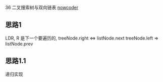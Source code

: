  36 二叉搜索树与双向链表
[nowcoder](https://www.nowcoder.com/practice/947f6eb80d944a84850b0538bf0ec3a5?tpId=13&tqId=11179&tPage=1&rp=1&ru=/ta/coding-interviews&qru=/ta/coding-interviews/question-ranking)


## 思路1
LDR, R 是下一个要遍历的, treeNode.right ⇔ listNode.next
treeNode.left ⇒ listNode.prev


## 思路1.1
递归实现  
